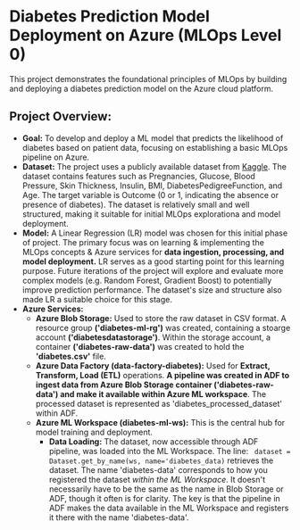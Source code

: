 # Diabetes Prediction Model Deployment on Azure (MLOps Level 0)

This project demonstrates the foundational principles of MLOps by building and deploying a diabetes prediction model on the Azure cloud platform.

## Project Overview:

* **Goal:** To develop and deploy a ML model that predicts the likelihood of diabetes based on patient data, focusing on establishing a basic MLOps pipeline on Azure.
* **Dataset:** The project uses a publicly available dataset from [Kaggle](link). The dataset contains features such as Pregnancies, Glucose, Blood Pressure, Skin Thickness, Insulin, BMI, DiabetesPedigreeFunction, and Age. The target variable is Outcome (0 or 1, indicating the absence or presence of diabetes). The dataset is relatively small and well structured, making it suitable for initial MLOps explorationa and model deployment.
* **Model:** A Linear Regression (LR) model was chosen for this initial phase of project. The primary focus was on learning & implementing the MLOps concepts & Azure services for **data ingestion, processing, and model deployment.** LR serves as a good starting point for this learning purpose. Future iterations of the project will explore and evaluate more complex models (e.g. Random Forest, Gradient Boost) to potentially improve prediction performance. The dataset's size and structure also made LR a suitable choice for this stage.
* **Azure Services:**
   * **Azure Blob Storage:** Used to store the raw dataset in CSV format. A resource group **('diabetes-ml-rg')** was created, containing a stoarge account **('diabetesdatastorage')**. Within the storage account, a container **('diabetes-raw-data')** was created to hold the **'diabetes.csv'** file.
   * **Azure Data Factory (data-factory-diabetes):** Used for **Extract, Transform, Load (ETL)** operations. **A pipeline was created in ADF to ingest data from Azure Blob Storage container ('diabetes-raw-data') and make it available within Azure ML workspace**. The processed dataset is represented as 'diabetes_processed_dataset' within ADF.
   * **Azure ML Workspace (diabetes-ml-ws):** This is the central hub for model training and deployment.
       * **Data Loading:** The dataset, now accessible through ADF pipeline, was loaded into the ML Workspace. The line: ``` dataset = Dataset.get_by_name(ws, name='diabetes_data)``` retrieves the dataset.  The name 'diabetes-data' corresponds to how you registered the dataset *within the ML Workspace*. It doesn't necessarily have to be the same as the name in Blob Storage or ADF, though it often is for clarity. The key is that the pipeline in ADF makes the data available in the ML Workspace and registers it there with the name 'diabetes-data'.
